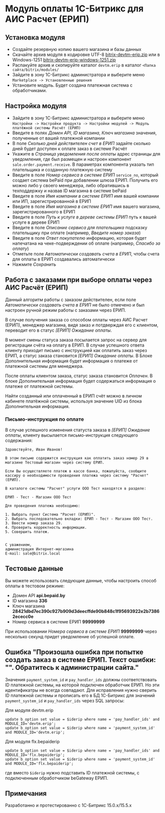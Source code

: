 # Модуль оплаты 1C-Битрикс для АИС Расчет (ЕРИП)

## Установка модуля

  * Создайте резервную копию вашего магазина и базы данных
  * Скачайте архив модуля в кодировке UTF-8 [bitrix-devtm-erip.zip](https://github.com/beGateway/bitrix-erip-payment-module/raw/master/bitrix-devtm-erip.zip) или в Windows-1251 [bitrix-devtm-erip-windows-1251.zip](https://github.com/beGateway/bitrix-erip-payment-module/raw/master/bitrix-devtm-erip-windows-1251.zip)
  * Распакуйте архив и скопируйте каталог `devtm.erip` в каталог
  `<Папка сайта/bitrix/modules/`
  * Зайдите в зону 1C-Битрикс администратора и выберите меню
  `Marketplace -> Установленные решения`
  * Установите модуль. Будет создана платежная система с обработчиками.

## Настройка модуля

  * Зайдите в зону 1C-Битрикс администратора и выберите меню `Настройки -> Настройки продукта -> Настройки модулей -> Модуль платёжной системы Расчёт (ЕРИП)`
  * Введите в полях _Домен API_, _ID магазина_, _Ключ магазина_ значения, полученные от вашей платежной компании
  * В поле _Сколько дней действителен счет в ЕРИП_ задайте сколько дней будет доступен к оплате заказ в системе Расчёт
  * Укажите в _Страница уведомления после оплаты_ адрес страницы для уведомления, где был размещен и настроен компонент `sale.order.payment.receive`. В параметрах компонента указать тип плательщика и созданную платежную систему
  * Введите в поле _Номер сервиса в системе ЕРИП_  `service_no`, который создает система bePaid при добавлении шлюза ЕРИП. Получить его можно либо у своего менеджера, либо обратившись в техподдержку и назвав ID магазина в системе bePaid
  * Введите в поле _Имя компании в системе ЕРИП_ имя вашей компании или ИП, зарегистрированной в ЕРИП
  * Введите в поле _Имя магазина в системе ЕРИП_ имя вашего магазина, зарегистрированного в ЕРИП
  * Введите в поле _Путь к услуге в дереве системы ЕРИП_ путь к вашей услуге в дереве ЕРИП
  * Введите в поле _Описание сервиса для плательщика_ подсказку плательщику при оплате (например, _Введите номер заказа_)
  * Введите в поле _Ответ покупателю_ информацию, которая будет напечатана на чеке-подверждении об оплате (например, _Спасибо за оплату_)
  * Отметьте поле _Автоматически создавать счета в ЕРИП_, чтобы счета для оплаты в ЕРИП создавались автоматически
  * Нажмите _Сохранить_

## Работа с заказами при выборе оплаты через АИС Расчёт (ЕРИП)

Данный алгоритм работы с заказом действителен, если поле _Автоматически создавать счета в ЕРИП_ не было отмечено и был настроен ручной режим работы с заказами через ЕРИП.

В случае получения заказа со способом оплаты через АИС Расчет (ЕРИП), менеджер
магазина, видя заказ и потдверждая его с клиентом, переводит его в
статус _[ЕРИП] Ожидание оплаты_.

В момент смены статуса заказа посылается запрос на сервер для регистрации счёта
на оплату в ЕРИП. В случае успешного ответа клиенту приходит письмо с
инструкцией как оплатить заказ через ЕРИП, а статус заказа
становится _[ЕРИП] Ожидание оплаты_.
В Блоке Дополнительная информация будет информация о платеже от платежной системы для менеджера.

После оплаты клиентом заказа, статус заказа становится _Оплачен_.
В блоке Дополнительная информация будет содержаться инфoрмация о платеже от платежной системы.

Найти созданный или оплаченный в ЕРИП счёт можно в личном кабинете платёжной
системы, используя значение UID из блока Дополнительная информация.

### Письмо-инструкция по оплате

В случае успешного изменения статуста заказа в _[ЕРИП] Ожидание оплаты_, клиенту
высылается письмо-инструкция следующего содержания:

```
Здравствуйте, Иван Иванов!

В этом письме содержится инструкция как оплатить заказ номер 29 в магазине Тестовый магазин через систему ЕРИП.

Если Вы осуществляете платеж в кассе банка, пожалуйста, сообщите кассиру о необходимости проведения платежа через систему "Расчет"(ЕРИП).

В каталоге сиcтемы "Расчет" услуги ООО Тест находятся в разделе:

ЕРИП - Тест - Магазин ООО Тест

Для проведения платежа необходимо:

1. Выбрать пункт Система "Расчет (ЕРИП)".
2. Выбрать последовательно вкладки: ЕРИП - Тест - Магазин ООО Тест.
3. Ввести номер заказа 29.
4. Проверить корректность информации.
5. Совершить платеж.


С уважением,
администрация Интернет-магазина
E-mail: sale@bitrix.local
```

## Тестовые данные

Вы можете использовать следующие данные, чтобы настроить способ оплаты в
тестовом режиме:

  * Домен API __api.bepaid.by__
  * ID магазина __336__
  * Ключ магазина __28421dbd7ec390c927b909d3deecffde90b848c1f95693922e2b73862ececc0e__
  * Номер сервиса в системе ЕРИП __99999999__

При использовании _Номера сервиса в системе ЕРИП_ __99999999__ через несколько секунд придет уведомление об успешной оплате.

## Ошибка "Произошла ошибка при попытке создать заказ в системе ЕРИП. Текст ошибки: "". Обратитесь к администрации сайта."

Значения `payment_system_id` и `pay_handler_ids` должны соответствовать ID платежной системы, на которой подключен обработчик ЕРИП. Но эти идентификатры не всегда совпадают. Для исправления нужно сверить ID платежной системы и прописать его в БД 1C-Битрикс для значений `payment_system_id` и `pay_handler_ids` через SQL запросы:

Для модуля devtm.erip

    update b_option set value = $iderip where name = 'pay_handler_ids' and MODULE_ID='devtm.erip';
    update b_option set value = $iderip where name = 'payment_system_id' and MODULE_ID='devtm.erip';

Для модуля flx.bepaiderip

    update b_option set value = $iderip where name = 'pay_handler_ids' and MODULE_ID='flx.bepaiderip';
    update b_option set value = $iderip where name = 'payment_system_id' and MODULE_ID='flx.bepaiderip';

где вместо `$iderip` нужно подставить ID платежной системы, с подключенным обработчиком beGateway ЕРИП.

## Примечания

Разработанно и протестированно с 1С-Битрикс 15.0.x/15.5.x
